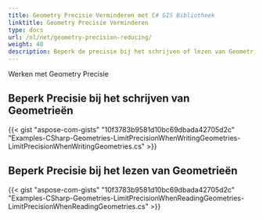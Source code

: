 ```yaml
---
title: Geometry Precisie Verminderen met C# GIS Bibliotheek
linktitle: Geometry Precisie Verminderen
type: docs
url: /nl/net/geometry-precision-reducing/
weight: 40
description: Beperk de precisie bij het schrijven of lezen van Geometrieën met een C# GIS Bibliotheek.
---
```


Werken met Geometry Precisie

## **Beperk Precisie bij het schrijven van Geometrieën**
{{< gist "aspose-com-gists" "10f3783b9581d10bc69dbada42705d2c" "Examples-CSharp-Geometries-LimitPrecisionWhenWritingGeometries-LimitPrecisionWhenWritingGeometries.cs" >}}
## **Beperk Precisie bij het lezen van Geometrieën**
{{< gist "aspose-com-gists" "10f3783b9581d10bc69dbada42705d2c" "Examples-CSharp-Geometries-LimitPrecisionWhenReadingGeometries-LimitPrecisionWhenReadingGeometries.cs" >}}
